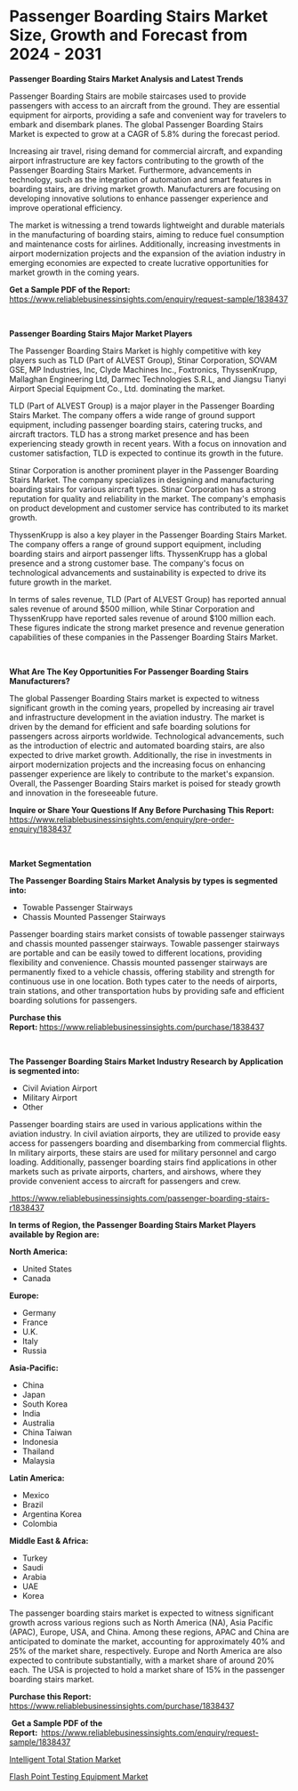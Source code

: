 <p><h1>Passenger Boarding Stairs Market Size, Growth and Forecast from 2024 - 2031</h1></p><p><strong>Passenger Boarding Stairs Market Analysis and Latest Trends</strong></p>
<p><p>Passenger Boarding Stairs are mobile staircases used to provide passengers with access to an aircraft from the ground. They are essential equipment for airports, providing a safe and convenient way for travelers to embark and disembark planes. The global Passenger Boarding Stairs Market is expected to grow at a CAGR of 5.8% during the forecast period.</p><p>Increasing air travel, rising demand for commercial aircraft, and expanding airport infrastructure are key factors contributing to the growth of the Passenger Boarding Stairs Market. Furthermore, advancements in technology, such as the integration of automation and smart features in boarding stairs, are driving market growth. Manufacturers are focusing on developing innovative solutions to enhance passenger experience and improve operational efficiency.</p><p>The market is witnessing a trend towards lightweight and durable materials in the manufacturing of boarding stairs, aiming to reduce fuel consumption and maintenance costs for airlines. Additionally, increasing investments in airport modernization projects and the expansion of the aviation industry in emerging economies are expected to create lucrative opportunities for market growth in the coming years.</p></p>
<p><strong>Get a Sample PDF of the Report:&nbsp;</strong> <a href="https://www.reliablebusinessinsights.com/enquiry/request-sample/1838437">https://www.reliablebusinessinsights.com/enquiry/request-sample/1838437</a></p>
<p>&nbsp;</p>
<p><strong>Passenger Boarding Stairs Major Market Players</strong></p>
<p><p>The Passenger Boarding Stairs Market is highly competitive with key players such as TLD (Part of ALVEST Group), Stinar Corporation, SOVAM GSE, MP Industries, Inc, Clyde Machines Inc., Foxtronics, ThyssenKrupp, Mallaghan Engineering Ltd, Darmec Technologies S.R.L, and Jiangsu Tianyi Airport Special Equipment Co., Ltd. dominating the market.</p><p>TLD (Part of ALVEST Group) is a major player in the Passenger Boarding Stairs Market. The company offers a wide range of ground support equipment, including passenger boarding stairs, catering trucks, and aircraft tractors. TLD has a strong market presence and has been experiencing steady growth in recent years. With a focus on innovation and customer satisfaction, TLD is expected to continue its growth in the future.</p><p>Stinar Corporation is another prominent player in the Passenger Boarding Stairs Market. The company specializes in designing and manufacturing boarding stairs for various aircraft types. Stinar Corporation has a strong reputation for quality and reliability in the market. The company's emphasis on product development and customer service has contributed to its market growth.</p><p>ThyssenKrupp is also a key player in the Passenger Boarding Stairs Market. The company offers a range of ground support equipment, including boarding stairs and airport passenger lifts. ThyssenKrupp has a global presence and a strong customer base. The company's focus on technological advancements and sustainability is expected to drive its future growth in the market.</p><p>In terms of sales revenue, TLD (Part of ALVEST Group) has reported annual sales revenue of around $500 million, while Stinar Corporation and ThyssenKrupp have reported sales revenue of around $100 million each. These figures indicate the strong market presence and revenue generation capabilities of these companies in the Passenger Boarding Stairs Market.</p></p>
<p>&nbsp;</p>
<p><strong>What Are The Key Opportunities For Passenger Boarding Stairs Manufacturers?</strong></p>
<p><p>The global Passenger Boarding Stairs market is expected to witness significant growth in the coming years, propelled by increasing air travel and infrastructure development in the aviation industry. The market is driven by the demand for efficient and safe boarding solutions for passengers across airports worldwide. Technological advancements, such as the introduction of electric and automated boarding stairs, are also expected to drive market growth. Additionally, the rise in investments in airport modernization projects and the increasing focus on enhancing passenger experience are likely to contribute to the market's expansion. Overall, the Passenger Boarding Stairs market is poised for steady growth and innovation in the foreseeable future.</p></p>
<p><strong>Inquire or Share Your Questions If Any Before Purchasing This Report:</strong> <a href="https://www.reliablebusinessinsights.com/enquiry/pre-order-enquiry/1838437">https://www.reliablebusinessinsights.com/enquiry/pre-order-enquiry/1838437</a></p>
<p>&nbsp;</p>
<p><strong>Market Segmentation</strong></p>
<p><strong>The Passenger Boarding Stairs Market Analysis by types is segmented into:</strong></p>
<p><ul><li>Towable Passenger Stairways</li><li>Chassis Mounted Passenger Stairways</li></ul></p>
<p><p>Passenger boarding stairs market consists of towable passenger stairways and chassis mounted passenger stairways. Towable passenger stairways are portable and can be easily towed to different locations, providing flexibility and convenience. Chassis mounted passenger stairways are permanently fixed to a vehicle chassis, offering stability and strength for continuous use in one location. Both types cater to the needs of airports, train stations, and other transportation hubs by providing safe and efficient boarding solutions for passengers.</p></p>
<p><strong>Purchase this Report:&nbsp;</strong><a href="https://www.reliablebusinessinsights.com/purchase/1838437">https://www.reliablebusinessinsights.com/purchase/1838437</a></p>
<p>&nbsp;</p>
<p><strong>The Passenger Boarding Stairs Market Industry Research by Application is segmented into:</strong></p>
<p><ul><li>Civil Aviation Airport</li><li>Military Airport</li><li>Other</li></ul></p>
<p><p>Passenger boarding stairs are used in various applications within the aviation industry. In civil aviation airports, they are utilized to provide easy access for passengers boarding and disembarking from commercial flights. In military airports, these stairs are used for military personnel and cargo loading. Additionally, passenger boarding stairs find applications in other markets such as private airports, charters, and airshows, where they provide convenient access to aircraft for passengers and crew.</p></p>
<p><a href="https://www.reliablebusinessinsights.com/passenger-boarding-stairs-r1838437">&nbsp;https://www.reliablebusinessinsights.com/passenger-boarding-stairs-r1838437</a></p>
<p><strong>In terms of Region, the Passenger Boarding Stairs Market Players available by Region are:</strong></p>
<p>
    <p> <strong> North America: </strong>
        <ul>
            <li>United States</li>
            <li>Canada</li>
        </ul>
        </p> 
    <p> <strong> Europe: </strong>
        <ul>
            <li>Germany</li>
            <li>France</li>
            <li>U.K.</li>
            <li>Italy</li>
            <li>Russia</li>
        </ul>
        </p> 
    <p> <strong> Asia-Pacific: </strong>
        <ul>
            <li>China</li>
            <li>Japan</li>
            <li>South Korea</li>
            <li>India</li>
            <li>Australia</li>
            <li>China Taiwan</li>
            <li>Indonesia</li>
            <li>Thailand</li>
            <li>Malaysia</li>
        </ul>
        </p> 
    <p> <strong> Latin America: </strong>
        <ul>
            <li>Mexico</li>
            <li>Brazil</li>
            <li>Argentina Korea</li>
            <li>Colombia</li>
        </ul>
        </p> 
    <p> <strong> Middle East & Africa: </strong>
        <ul>
            <li>Turkey</li>
            <li>Saudi</li>
            <li>Arabia</li>
            <li>UAE</li>
            <li>Korea</li>
        </ul>
    </p>
    </p>
<p><p>The passenger boarding stairs market is expected to witness significant growth across various regions such as North America (NA), Asia Pacific (APAC), Europe, USA, and China. Among these regions, APAC and China are anticipated to dominate the market, accounting for approximately 40% and 25% of the market share, respectively. Europe and North America are also expected to contribute substantially, with a market share of around 20% each. The USA is projected to hold a market share of 15% in the passenger boarding stairs market.</p></p>
<p><strong>Purchase this Report: </strong><a href="https://www.reliablebusinessinsights.com/purchase/1838437">https://www.reliablebusinessinsights.com/purchase/1838437</a></p>
<p>&nbsp;<strong>Get a Sample PDF of the Report:&nbsp;&nbsp;</strong><a href="https://www.reliablebusinessinsights.com/enquiry/request-sample/1838437">https://www.reliablebusinessinsights.com/enquiry/request-sample/1838437</a></p>
<p><strong></strong></p>
<p><p><a href="https://github.com/sofayahoo2023/Market-Research-Report-List-5/blob/main/intelligent-total-station-market.md">Intelligent Total Station Market</a></p><p><a href="https://github.com/joannesouthgate/Market-Research-Report-List-4/blob/main/flash-point-testing-equipment-market.md">Flash Point Testing Equipment Market</a></p></p>